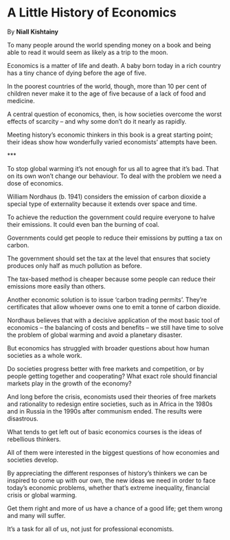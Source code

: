 A Little History of Economics
=============================

By **Niall Kishtainy**

To many people around the world spending money on a book and being able to read
it would seem as likely as a trip to the moon.

Economics is a matter of life and death. A baby born today in a rich country has
a tiny chance of dying before the age of five.

In the poorest countries of the world, though, more than 10 per cent of children
never make it to the age of five because of a lack of food and medicine.

A central question of economics, then, is how societies overcome the worst
effects of scarcity – and why some don’t do it nearly as rapidly.

Meeting history’s economic thinkers in this book is a great starting point;
their ideas show how wonderfully varied economists’ attempts have been.

\*\*\*

To stop global warming it’s not enough for us all to agree that it’s bad. That
on its own won’t change our behaviour. To deal with the problem we need a dose
of economics.

William Nordhaus (b. 1941) considers the emission of carbon dioxide a special
type of externality because it extends over space and time.

To achieve the reduction the government could require everyone to halve their
emissions. It could even ban the burning of coal.

Governments could get people to reduce their emissions by putting a tax on
carbon.

The government should set the tax at the level that ensures that society
produces only half as much pollution as before.

The tax-based method is cheaper because some people can reduce their emissions
more easily than others.

Another economic solution is to issue ‘carbon trading permits’. They’re
certificates that allow whoever owns one to emit a tonne of carbon dioxide.

Nordhaus believes that with a decisive application of the most basic tool of
economics – the balancing of costs and benefits – we still have time to solve
the problem of global warming and avoid a planetary disaster.

But economics has struggled with broader questions about how human societies as
a whole work.

Do societies progress better with free markets and competition, or by people
getting together and cooperating? What exact role should financial markets play
in the growth of the economy?

And long before the crisis, economists used their theories of free markets and
rationality to redesign entire societies, such as in Africa in the 1980s and in
Russia in the 1990s after communism ended. The results were disastrous.

What tends to get left out of basic economics courses is the ideas of rebellious
thinkers.

All of them were interested in the biggest questions of how economies and
societies develop.

By appreciating the different responses of history’s thinkers we can be inspired
to come up with our own, the new ideas we need in order to face today’s economic
problems, whether that’s extreme inequality, financial crisis or global warming.

Get them right and more of us have a chance of a good life; get them wrong and
many will suffer.

It’s a task for all of us, not just for professional economists.

